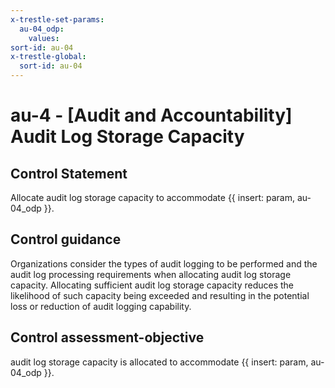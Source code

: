 ```yaml
---
x-trestle-set-params:
  au-04_odp:
    values:
sort-id: au-04
x-trestle-global:
  sort-id: au-04
---
```


# au-4 - \[Audit and Accountability\] Audit Log Storage Capacity

## Control Statement

Allocate audit log storage capacity to accommodate {{ insert: param, au-04_odp }}.

## Control guidance

Organizations consider the types of audit logging to be performed and the audit log processing requirements when allocating audit log storage capacity. Allocating sufficient audit log storage capacity reduces the likelihood of such capacity being exceeded and resulting in the potential loss or reduction of audit logging capability.

## Control assessment-objective

audit log storage capacity is allocated to accommodate {{ insert: param, au-04_odp }}.
